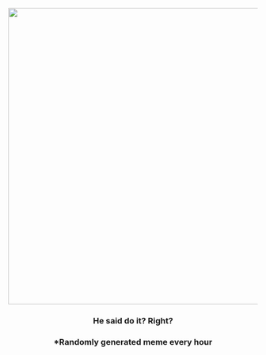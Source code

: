 <p align="center">
        <img src="https://i.redd.it/tywhjljmtbf91.jpg" width="600" height="600">
        </p>
        <h3 align="center">He said do it? Right?</h3>
        <h3 align="center">*Randomly generated meme every hour</h3>
    
